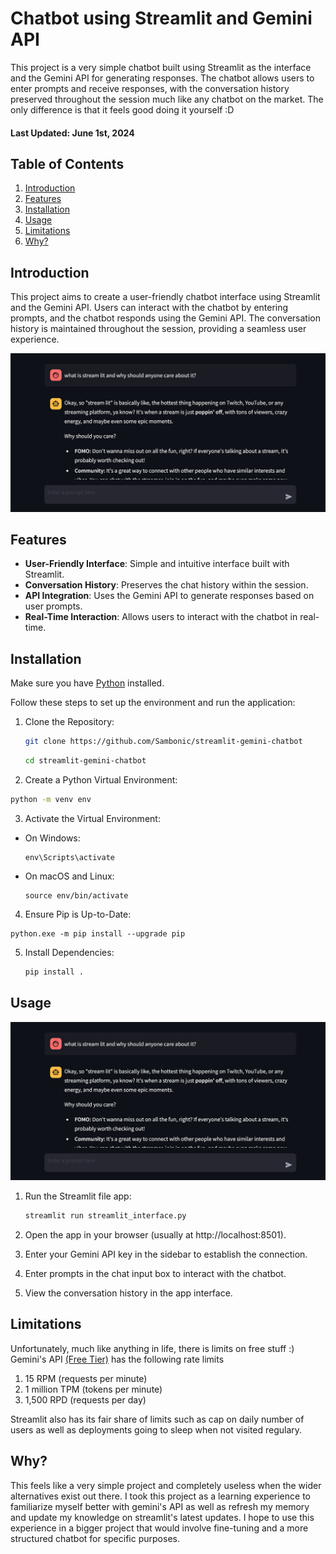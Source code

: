 # Chatbot using Streamlit and Gemini API

This project is a very simple chatbot built using Streamlit as the interface and the Gemini API for generating responses. The chatbot allows users to enter prompts and receive responses, with the conversation history preserved throughout the session much like any chatbot on the market. The only difference is that it feels good doing it yourself :D

#### Last Updated: June 1st, 2024

## Table of Contents

1. [Introduction](#introduction)
2. [Features](#features)
3. [Installation](#installation)
4. [Usage](#usage)
5. [Limitations](#limitations)
6. [Why?](#whyanything)

<a name="introduction"></a>
## Introduction

This project aims to create a user-friendly chatbot interface using Streamlit and the Gemini API. Users can interact with the chatbot by entering prompts, and the chatbot responds using the Gemini API. The conversation history is maintained throughout the session, providing a seamless user experience.

![Screenshot one](images/s1.png)

<a name="features"></a>
## Features

- **User-Friendly Interface**: Simple and intuitive interface built with Streamlit.
- **Conversation History**: Preserves the chat history within the session.
- **API Integration**: Uses the Gemini API to generate responses based on user prompts.
- **Real-Time Interaction**: Allows users to interact with the chatbot in real-time.

<a name="installation"></a>
## Installation

Make sure you have [Python](https://www.python.org/downloads/) installed.

Follow these steps to set up the environment and run the application:

1. Clone the Repository:
   ```bash
   git clone https://github.com/Sambonic/streamlit-gemini-chatbot
   ```
   ```bash
   cd streamlit-gemini-chatbot
   ```

2. Create a Python Virtual Environment:
```bash
python -m venv env
```

3. Activate the Virtual Environment:
- On Windows:
  ```
  env\Scripts\activate
  ```

- On macOS and Linux:
  ```
  source env/bin/activate
  ```
4. Ensure Pip is Up-to-Date:
  ```
  python.exe -m pip install --upgrade pip
  ```
5. Install Dependencies:

   ```bash
   pip install .
   ```
<a name="usage"></a>
## Usage
![Screenshot two](images/s1.png)
1. Run the Streamlit file app:

   ```bash
   streamlit run streamlit_interface.py
   ```
2. Open the app in your browser (usually at http://localhost:8501).
3. Enter your Gemini API key in the sidebar to establish the connection.
4. Enter prompts in the chat input box to interact with the chatbot.
5. View the conversation history in the app interface.

<a name="limitations"></a>
## Limitations
Unfortunately, much like anything in life, there is limits on free stuff :)
Gemini's API [(Free Tier)](https://ai.google.dev/pricing) has the following rate limits

1. 15 RPM (requests per minute)
2. 1 million TPM (tokens per minute)
3. 1,500 RPD (requests per day)

Streamlit also has its fair share of limits such as cap on daily number of users as well as deployments going to sleep
when not visited regulary.

<a name="whyanything"></a>
## Why?
This feels like a very simple project and completely useless when the wider alternatives exist out there. I took this project as a learning experience to familiarize myself better with gemini's API as well as refresh my memory and update my knowledge on streamlit's latest updates. I hope to use this experience in a bigger project that would involve fine-tuning and a more structured chatbot for specific purposes.